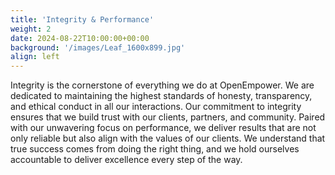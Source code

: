 ```yaml
---
title: 'Integrity & Performance'
weight: 2
date: 2024-08-22T10:00:00+00:00
background: '/images/Leaf_1600x899.jpg'
align: left
---
```


Integrity is the cornerstone of everything we do at OpenEmpower. We are dedicated to maintaining the highest standards of honesty, transparency, and ethical conduct in all our interactions. Our commitment to integrity ensures that we build trust with our clients, partners, and community. Paired with our unwavering focus on performance, we deliver results that are not only reliable but also align with the values of our clients. We understand that true success comes from doing the right thing, and we hold ourselves accountable to deliver excellence every step of the way.

